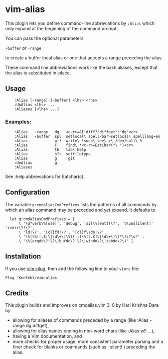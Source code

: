 # vim-alias

This plugin lets you define command-line abbreviations by `:Alias` which only expand at the beginning of the command prompt.

You can pass the optional parameters

  `-buffer`  or  `-range`

to create a buffer local alias or one that accepts a range preceding the
alias.

These command line abbreviations work like the bash aliases, except that
the alias is substituted in-place.

## Usage

```vim
    :Alias [-range] [-buffer] <lhs> <rhs>
    :UnAlias <lhs> ...
    :Aliases [<lhs> ...]
```

### Examples:

```vim
    :Alias   -range   dg   <c-r>=&l:diff?"diffget":"dg"<cr>
    :Alias   -buffer  spl  setlocal\ spell<bar>setlocal\ spelllang=en
    :Alias            w!!  write\ !sudo\ tee\ >\ /dev/null\ %
    :Alias            F    find\ *<c-r>=EatChar("\ ")<cr>
    :Alias            th   tab\ help
    :Alias            sft  setfiletype
    :Alias            g    !git
    :UnAlias          g
    :Aliases
```

  See :help abbreviations for Eatchar(c).

## Configuration

The variable `g:cmdaliasCmdPrefixes` lists the patterns of all commands by
which an alias command may be preceded and yet expand. It defaults to

```vim
  let g:cmdaliasCmdPrefixes = [
      \ '\d*verb\%[ose]', 'debug', 'sil\%[ent]!\?', '\%uns[ilent]' 'redir\?!\?',
      \ 'ld!\?', '[cl]fd!\?', '[cl]f\?do!\?',
      \ '\%(\%([.$]\|\d\+\)\%([,;]\%([.$]\|\d\+\)\)*\)\?\s*' .
      \ '\%(argdo\?!\?\|bufdo\?!\?\|windo\?\|tabdo\?\)' ]
```

## Installation

If you use [vim-plug](https://github.com/junegunn/vim-plug), then add the
following line to your `vimrc` file:

```vim
Plug 'Konfekt/vim-alias
```

Credits
-------

This plugin builds and improves on cmdalias.vim 3. 0 by Hari Krishna Dara by

- allowing for aliases of commands preceded by a range (like :Alias -range dg
  diffget),
- allowing for alias names ending in non-word chars (like :Alias w!! ...),
- having a Vim documentation, and
- more checks for proper usage, more consistent parameter parsing and a finer
  check for blanks or commands (such as :  silent! ) preceding the alias.
